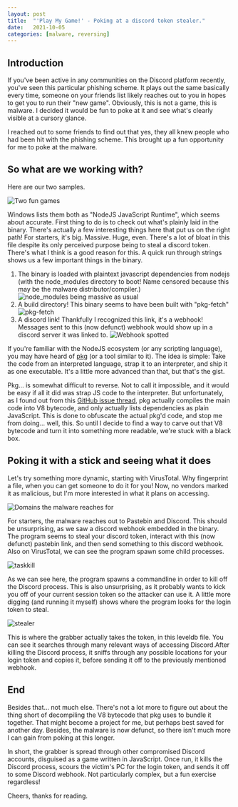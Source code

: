 ```yaml
---
layout: post
title:  "'Play My Game!' - Poking at a discord token stealer."
date:   2021-10-05
categories: [malware, reversing]
---
```


## Introduction

If you've been active in any communities on the Discord platform recently, you've seen this particular phishing scheme. It plays out the same basically every time, someone on your friends list likely reaches out to you in hopes to get you to run their "new game". Obviously, this is not a game, this is malware. I decided it would be fun to poke at it and see what's clearly visible at a cursory glance.

I reached out to some friends to find out that yes, they all knew people who had been hit with the phishing scheme. This brought up a fun opportunity for me to poke at the malware.

## So what are we working with?

Here are our two samples.

![Two fun games](/assets/Tokengrabber/malware.png)


Windows lists them both as "NodeJS JavaScript Runtime", which seems about accurate. First thing to do is to check out what's plainly laid in the binary. There's actually a few interesting things here that put us on the right path!
For starters, it's big. Massive. Huge, even. There's a lot of bloat in this file despite its only perceived purpose being to steal a discord token. There's what I think is a good reason for this.
A quick run through strings shows us a few important things in the binary.

1. The binary is loaded with plaintext javascript dependencies from nodejs (with the node_modules directory to boot! Name censored because this may be the malware distributor/compiler.)
![node_modules being massive as usual](/assets/Tokengrabber/includes.png)
2. A build directory! This binary seems to have been built with "pkg-fetch"
![pkg-fetch](/assets/Tokengrabber/pkgfetch.png)
3. A discord link! Thankfully I recognized this link, it's a webhook! Messages sent to this (now defunct) webhook would show up in a discord server it was linked to.
![Webhook spotted](/assets/Tokengrabber/webhook.png)

If you're familiar with the NodeJS ecosystem (or any scripting language), you may have heard of [pkg](https://github.com/vercel/pkg) (or a tool similar to it). The idea is simple: Take the code from an interpreted language, strap it to an interpreter, and ship it as one executable. It's a little more advanced than that, but that's the gist.

Pkg... is somewhat difficult to reverse. Not to call it impossible, and it would be easy if all it did was strap JS code to the interpreter. But unfortunately, as I found out from this [GitHub issue thread](https://github.com/vercel/pkg/issues/340), pkg actually compiles the main code into V8 bytecode, and only actually lists dependencies as plain JavaScript. This is done to obfuscate the actual pkg'd code, and stop me from doing... well, this. So until I decide to find a way to carve out that V8 bytecode and turn it into something more readable, we're stuck with a black box.

## Poking it with a stick and seeing what it does

Let's try something more dynamic, starting with VirusTotal. Why fingerprint a file, when you can get someone to do it for you!
Now, no vendors marked it as malicious, but I'm more interested in what it plans on accessing.

![Domains the malware reaches for](/assets/Tokengrabber/dnsres.png)

For starters, the malware reaches out to Pastebin and Discord. This should be unsurprising, as we saw a discord webhook embedded in the binary. The program seems to steal your discord token, interact with this (now defunct) pastebin link, and then send something to this discord webhook. Also on VirusTotal, we can see the program spawn some child processes.

![taskkill](/assets/Tokengrabber/proctree.png)

As we can see here, the program spawns a commandline in order to kill off the Discord process. This is also unsurprising, as it probably wants to kick you off of your current session token so the attacker can use it. A little more digging (and running it myself) shows where the program looks for the login token to steal.

![stealer](/assets/Tokengrabber/openfile.png)

This is where the grabber actually takes the token, in this leveldb file. You can see it searches through many relevant ways of accessing Discord.After killing the Discord process, it sniffs through any possible locations for your login token and copies it, before sending it off to the previously mentioned webhook.

## End

Besides that... not much else. There's not a lot more to figure out about the thing short of decompiling the V8 bytecode that pkg uses to bundle it together. That might become a project for me, but perhaps best saved for another day. Besides, the malware is now defunct, so there isn't much more I can gain from poking at this longer.

In short, the grabber is spread through other compromised Discord accounts, disguised as a game written in JavaScript. Once run, it kills the Discord process, scours the victim's PC for the login token, and sends it off to some Discord webhook. Not particularly complex, but a fun exercise regardless!

Cheers, thanks for reading.

